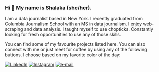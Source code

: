 ### Hi 👋 My name is Shalaka (she/her).

I am a data journalist based in New York. I recently graduated from Columbia Journalism School with an MS in data journalism. I enjoy web-scraping and data analysis. I taught myself to use chopticks. Constantly looking for fresh opportunities to use any of those skills. 

You can find some of my favourite projects listed here. You can also connect with me or just meet for coffee by using any of the following buttons. I choose based on my favorite color of the day:

[![LinkedIn](https://img.shields.io/badge/linkedin-%230077B5.svg?style=for-the-badge&logo=linkedin&logoColor=white)](https://www.linkedin.com/in/shalaka-shinde-80285457/) [![Instagram](https://img.shields.io/badge/Instagram-%23E4405F.svg?style=for-the-badge&logo=Instagram&logoColor=white)](https://www.instagram.com/shalakashinde1/) [![e-mail](https://img.shields.io/badge/Gmail-D14836?style=for-the-badge&logo=gmail&logoColor=white)](mailto:ss6657@columbia.edu)

<!--
**ShalakaS/ShalakaS** is a ✨ _special_ ✨ repository because its `README.md` (this file) appears on your GitHub profile.

Here are some ideas to get you started:

- 🔭 I’m currently working on ...
- 🌱 I’m currently learning ...
- 👯 I’m looking to collaborate on ...
- 🤔 I’m looking for help with ...
- 💬 Ask me about ...
- 📫 How to reach me: ...
- 😄 Pronouns: ...
- ⚡ Fun fact: ...
-->
